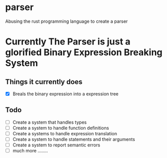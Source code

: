 # parser
Abusing the rust programming language to create a parser
# Currently The Parser is just a glorified Binary Expression Breaking System 

## Things it currently does 
- [x] Breals the binary expression into a expression tree

## Todo 
- [ ] Create a system that handles types
- [ ] Create a system to handle function definitions
- [ ] Create a systems to handle expression translation
- [ ] Create a system to handle statements and their arguments
- [ ] Create a system to report semantic errors
- [ ] much more ........

